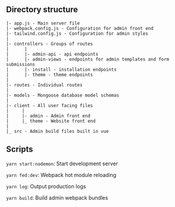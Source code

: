 
## Directory structure

```
|- app.js - Main server file
|- webpack.config.js - Configuration for admin front end
|- tailwind.config.js - Configuration for admin styles
|
|- controllers - Groups of routes
|      |
|      |- admin-api - api endpoints
|      |- admin-views - endpoints for admin templates and form submissions
|      |- install - installation endpoints
|      |- theme - theme endpoints
|
|- routes - Individual routes
|
|- models - Mongoose database model schemas
|
|- client - All user facing files
|     |
|     |- admin - Admin front end
|     |_ theme - Website front end
|
|_ src - Admin build files built in vue
```

## Scripts

`yarn start:nodemon`: Start development server

`yarn fed:dev`: Webpack hot module reloading

`yarn log`: Output production logs

`yarn build`: Build admin webpack bundles
